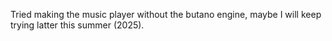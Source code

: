 Tried making the music player without the butano engine, maybe I will keep trying latter this summer (2025).
